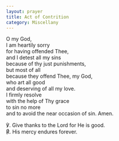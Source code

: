 ```yaml
---
layout: prayer
title: Act of Contrition
category: Miscellany
---
```

O my God,  
I am heartily sorry  
for having offended Thee,  
and I detest all my sins  
because of thy just punishments,  
but most of all  
because they offend Thee, my God,  
who art all good  
and deserving of all my love.  
I firmly resolve  
with the help of Thy grace  
to sin no more  
and to avoid the near occasion of sin.
Amen.

℣. Give thanks to the Lord for He is good.  
℟. His mercy endures forever.